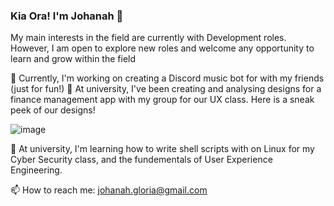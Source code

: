 ### Kia Ora! I'm Johanah 👋
My main interests in the field are currently with Development roles. However, I am open to explore new roles and welcome any opportunity to learn and grow within the field

🔭 Currently, I'm working on creating a Discord music bot for with my friends (just for fun!) 
🔭 At university, I've been creating and analysing designs for a finance management app with my group for our UX class. Here is a sneak peek of our designs!

![image](https://user-images.githubusercontent.com/87348118/169195336-e69e3c05-2b40-413f-b1c1-9494b20ffc3a.png)


🌱 At university, I'm learning how to write shell scripts with on Linux for my Cyber Security class, and the fundementals of User Experience Engineering.

📫 How to reach me: johanah.gloria@gmail.com
<!--
**johanahg/johanahg** is a ✨ _special_ ✨ repository because its `README.md` (this file) appears on your GitHub profile.

Here are some ideas to get you started:

- 🔭 I’m currently working on ...
- 🌱 I’m currently learning ...
- 👯 I’m looking to collaborate on ...
- 🤔 I’m looking for help with ...
- 💬 Ask me about ...
- 📫 How to reach me: ...
- 😄 Pronouns: ...
- ⚡ Fun fact: ...
-->
